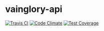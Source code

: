 # vainglory-api
[![Travis CI](https://travis-ci.org/cbortz/vainglory-api-ruby.svg?branch=master)](https://travis-ci.org/cbortz/vainglory-api-ruby) [![Code Climate](https://codeclimate.com/github/cbortz/vainglory-api-ruby/badges/gpa.svg)](https://codeclimate.com/github/cbortz/vainglory-api-ruby)
[![Test Coverage](https://codeclimate.com/github/cbortz/vainglory-api-ruby/badges/coverage.svg)](https://codeclimate.com/github/cbortz/vainglory-api-ruby/coverage)
